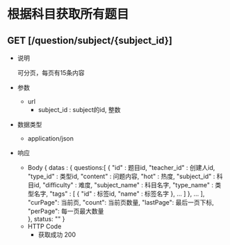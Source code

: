 #  根据科目获取所有题目

## GET [/question/subject/{subject_id}]
+ 说明

  可分页，每页有15条内容

+ 参数
  + url
    + subject_id : subject的id, 整数

+ 数据类型
  + application/json

+ 响应
  + Body
        {
          datas : {
            questions:[
              {
                "id" : 题目id,
                "teacher_id" : 创建人id,
                "type_id" : 类型id,
                "content" : 问题内容,
                "hot" : 热度,
                "subject_id" : 科目id,
                "difficulty" : 难度,
                "subject_name" : 科目名字,
                "type_name" : 类型名字,
                "tags" : [
                  {
                    "id" : 标签id,
                    "name" : 标签名字
                  },
                  ...
                ]
              },
              ...
            ],
            "curPage": 当前页,
            "count": 当前页数量,
            "lastPage": 最后一页下标,
            "perPage": 每一页最大数量  
          },
          status: ""
        }
  + HTTP Code
    + 获取成功 200
